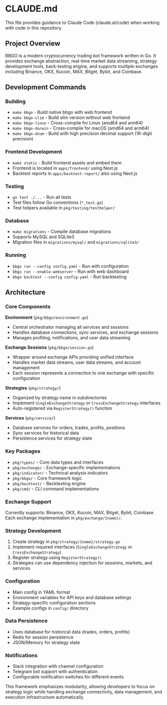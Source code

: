 # CLAUDE.md

This file provides guidance to Claude Code (claude.ai/code) when working with code in this repository.

## Project Overview

BBGO is a modern cryptocurrency trading bot framework written in Go. It provides exchange abstraction, real-time market data streaming, strategy development tools, back-testing engine, and supports multiple exchanges including Binance, OKX, Kucoin, MAX, Bitget, Bybit, and Coinbase.

## Development Commands

### Building
- `make bbgo` - Build native bbgo with web frontend
- `make bbgo-slim` - Build slim version without web frontend
- `make bbgo-linux` - Cross-compile for Linux (amd64 and arm64)
- `make bbgo-darwin` - Cross-compile for macOS (amd64 and arm64)
- `make bbgo-dnum` - Build with high precision decimal support (16-digit precision)

### Frontend Development
- `make static` - Build frontend assets and embed them
- Frontend is located in `apps/frontend/` using Next.js
- Backtest reports in `apps/backtest-report/` also using Next.js

### Testing
- `go test ./...` - Run all tests
- Test files follow Go conventions (`*_test.go`)
- Test helpers available in `pkg/testing/testhelper/`

### Database
- `make migrations` - Compile database migrations
- Supports MySQL and SQLite3
- Migration files in `migrations/mysql/` and `migrations/sqlite3/`

### Running
- `bbgo run --config config.yaml` - Run with configuration
- `bbgo run --enable-webserver` - Run with web dashboard
- `bbgo backtest --config config.yaml` - Run backtesting

## Architecture

### Core Components

**Environment** (`pkg/bbgo/environment.go`)
- Central orchestrator managing all services and sessions
- Handles database connections, sync services, and exchange sessions
- Manages profiling, notifications, and user data streaming

**Exchange Sessions** (`pkg/bbgo/session.go`)
- Wrapper around exchange APIs providing unified interface
- Handles market data streams, user data streams, and account management
- Each session represents a connection to one exchange with specific configuration

**Strategies** (`pkg/strategy/`)
- Organized by strategy name in subdirectories
- Implement `SingleExchangeStrategy` or `CrossExchangeStrategy` interfaces
- Auto-registered via `RegisterStrategy()` function

**Services** (`pkg/service/`)
- Database services for orders, trades, profits, positions
- Sync services for historical data
- Persistence services for strategy state

### Key Packages

- `pkg/types/` - Core data types and interfaces
- `pkg/exchange/` - Exchange-specific implementations
- `pkg/indicator/` - Technical analysis indicators
- `pkg/bbgo/` - Core framework logic
- `pkg/backtest/` - Backtesting engine
- `pkg/cmd/` - CLI command implementations

### Exchange Support
Currently supports: Binance, OKX, Kucoin, MAX, Bitget, Bybit, Coinbase. Each exchange implementation in `pkg/exchange/{name}/`.

### Strategy Development
1. Create strategy in `pkg/strategy/{name}/strategy.go`
2. Implement required interfaces (`SingleExchangeStrategy` or `CrossExchangeStrategy`)
3. Register strategy using `RegisterStrategy()`
4. Strategies can use dependency injection for sessions, markets, and services

### Configuration
- Main config in YAML format
- Environment variables for API keys and database settings
- Strategy-specific configuration sections
- Example configs in `config/` directory

### Data Persistence
- Uses database for historical data (trades, orders, profits)
- Redis for session persistence
- JSON/Memory for strategy state

### Notifications
- Slack integration with channel configuration
- Telegram bot support with authentication
- Configurable notification switches for different events

This framework emphasizes modularity, allowing developers to focus on strategy logic while handling exchange connectivity, data management, and execution infrastructure automatically.